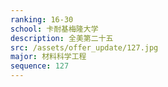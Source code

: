```yaml
---
ranking: 16-30
school: 卡耐基梅隆大学
description: 全美第二十五
src: /assets/offer_update/127.jpg
major: 材料科学工程
sequence: 127
---
```

